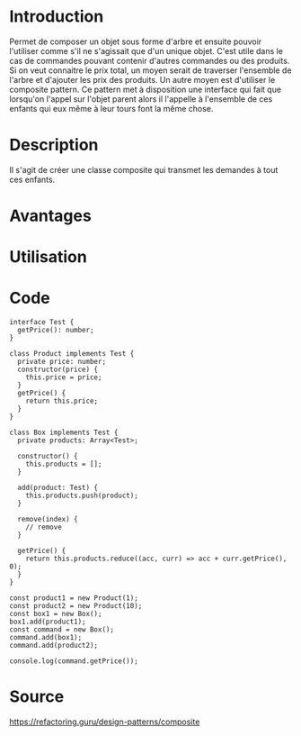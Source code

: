 # Introduction
Permet de composer un objet sous forme d'arbre et ensuite pouvoir l'utiliser comme s'il ne s'agissait que d'un unique objet.
C'est utile dans le cas de commandes pouvant contenir d'autres commandes ou des produits.
Si on veut connaitre le prix total, un moyen serait de traverser l'ensemble de l'arbre et d'ajouter les prix des produits.
Un autre moyen est d'utiliser le composite pattern.
Ce pattern met à disposition une interface qui fait que lorsqu'on l'appel sur l'objet parent alors il l'appelle à l'ensemble de ces enfants qui eux même à leur tours font la même chose.

# Description
Il s'agit de créer une classe composite qui transmet les demandes à tout ces enfants.
# Avantages

# Utilisation

# Code
```TS
interface Test {
  getPrice(): number;
}

class Product implements Test {
  private price: number;
  constructor(price) {
    this.price = price;
  }
  getPrice() {
    return this.price;
  }
}

class Box implements Test {
  private products: Array<Test>;

  constructor() {
    this.products = [];
  }

  add(product: Test) {
    this.products.push(product);
  }

  remove(index) {
    // remove
  }

  getPrice() {
    return this.products.reduce((acc, curr) => acc + curr.getPrice(), 0);
  }
}

const product1 = new Product(1);
const product2 = new Product(10);
const box1 = new Box();
box1.add(product1);
const command = new Box();
command.add(box1);
command.add(product2);

console.log(command.getPrice());
```
# Source
https://refactoring.guru/design-patterns/composite
